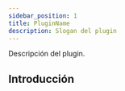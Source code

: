 ```yaml
---
sidebar_position: 1
title: PluginName
description: Slogan del plugin
---
```


Descripción del plugin.

## Introducción
